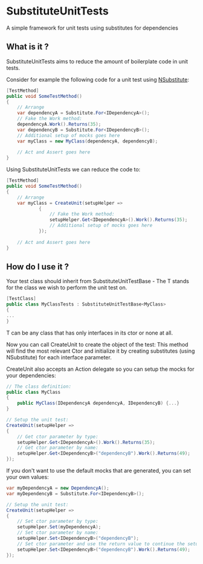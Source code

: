 # SubstituteUnitTests
A simple framework for unit tests using substitutes for dependencies

## What is it ?
SubstituteUnitTests aims to reduce the amount of boilerplate code in unit tests.

Consider for example the following code for a unit test using [NSubstitute](http://nsubstitute.github.io/):
```c#
[TestMethod]
public void SomeTestMethod()
{
    // Arrange
    var dependencyA = Substitute.For<IDependencyA>();
    // Fake the Work method:
    dependencyA.Work().Returns(35);
    var dependencyB = Substitute.For<IDependencyB>();
    // Additional setup of mocks goes here
    var myClass = new MyClass(dependencyA, dependencyB);
    
    // Act and Assert goes here 
}
```

Using SubstituteUnitTests we can reduce the code to:
```c#
[TestMethod]
public void SomeTestMethod()
{
    // Arrange
    var myClass = CreateUnit(setupHelper =>
            {
                // Fake the Work method:              
                setupHelper.Get<IDependencyA>().Work().Returns(35);
                // Additional setup of mocks goes here
            });
        
    // Act and Assert goes here 
}
```

## How do I use it ?
Your test class should inherit from SubstituteUnitTestBase<T> - The T stands for the class we wish to perform the unit test on.

```c#
[TestClass]
public class MyClassTests : SubstituteUnitTestBase<MyClass>
{
...
}
```

T can be any class that has only interfaces in its ctor or none at all.

Now you can call CreateUnit to create the object of the test:
This method will find the most relevant Ctor and initialize it by creating substitutes (using NSubstitute) for each interface parameter.

CreateUnit also accepts an Action<IParameterSetupHelper> delegate so you can setup the mocks for your dependencies:
```c#
// The class definition:
public class MyClass
{
    public MyClass(IDependencyA dependencyA, IDependencyB) {...}
}

// Setup the unit test:
CreateUnit(setupHelper =>
{
    // Get ctor parameter by type:              
    setupHelper.Get<IDependencyA>().Work().Returns(35);
    // Get ctor parameter by name:
    setupHelper.Get<IDependencyB>("dependencyB").Work().Returns(49);
});
```

If you don't want to use the default mocks that are generated, you can set your own values:
```c#
var myDependencyA = new DependencyA();
var myDependencyB = Substitute.For<IDependencyB>();

// Setup the unit test:
CreateUnit(setupHelper =>
{
    // Set ctor parameter by type:              
    setupHelper.Set(myDependencyA);
    // Set ctor parameter by name:
    setupHelper.Set<IDependencyB>("dependencyB");
    // Set ctor parameter and use the return value to continue the setup:
    setupHelper.Set<IDependencyB>("dependencyB").Work().Returns(49);
});
```
